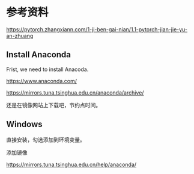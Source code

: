 # 参考资料

https://pytorch.zhangxiann.com/1-ji-ben-gai-nian/1.1-pytorch-jian-jie-yu-an-zhuang

## Install Anaconda

Frist, we need to install Anacoda. 

https://www.anaconda.com/

https://mirrors.tuna.tsinghua.edu.cn/anaconda/archive/

还是在镜像网站上下载吧，节约点时间。

## Windows

直接安装，勾选添加到环境变量。

添加镜像

https://mirrors.tuna.tsinghua.edu.cn/help/anaconda/